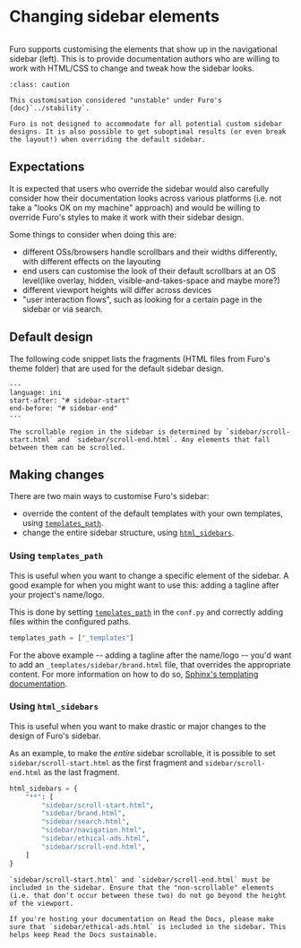 # Changing sidebar elements

```{versionadded} 2020.11.15.beta17

```

Furo supports customising the elements that show up in the navigational sidebar (left). This is to provide documentation authors who are willing to work with HTML/CSS to change and tweak how the sidebar looks.

```{admonition} Unstable
:class: caution

This customisation considered "unstable" under Furo's {doc}`../stability`.

Furo is not designed to accommodate for all potential custom sidebar designs. It is also possible to get suboptimal results (or even break the layout!) when overriding the default sidebar.
```

## Expectations

It is expected that users who override the sidebar would also carefully consider how their documentation looks across various platforms (i.e. not take a "looks OK on my machine" approach) and would be willing to override Furo's styles to make it work with their sidebar design.

Some things to consider when doing this are:

- different OSs/browsers handle scrollbars and their widths differently,
  with different effects on the layouting
- end users can customise the look of their default scrollbars at an OS level(like overlay, hidden, visible-and-takes-space and maybe more?)
- different viewport heights will differ across devices
- "user interaction flows", such as looking for a certain page in the sidebar or via search.

## Default design

The following code snippet lists the fragments (HTML files from Furo's theme folder) that are used for the default sidebar design.

```{literalinclude} ../../src/furo/theme/furo/theme.conf
---
language: ini
start-after: "# sidebar-start"
end-before: "# sidebar-end"
---
```

```{hint}
The scrollable region in the sidebar is determined by `sidebar/scroll-start.html` and `sidebar/scroll-end.html`. Any elements that fall between them can be scrolled.
```

## Making changes

There are two main ways to customise Furo's sidebar:

- override the content of the default templates with your own templates, using [`templates_path`][sphinx-templates_path].
- change the entire sidebar structure, using [`html_sidebars`][sphinx-html_sidebars].

### Using `templates_path`

This is useful when you want to change a specific element of the sidebar. A good example for when you might want to use this: adding a tagline after your project's name/logo.

This is done by setting [`templates_path`][sphinx-templates_path] in the `conf.py` and correctly adding files within the configured paths.

```python
templates_path = ["_templates"]
```

For the above example -- adding a tagline after the name/logo -- you'd want to add an `_templates/sidebar/brand.html` file, that overrides the appropriate content. For more information on how to do so, [Sphinx's templating documentation][templating].

### Using `html_sidebars`

This is useful when you want to make drastic or major changes to the design of Furo's sidebar.

As an example, to make the _entire_ sidebar scrollable, it is possible to set `sidebar/scroll-start.html` as the first fragment and `sidebar/scroll-end.html` as the last fragment.

```py
html_sidebars = {
    "**": [
        "sidebar/scroll-start.html",
        "sidebar/brand.html",
        "sidebar/search.html",
        "sidebar/navigation.html",
        "sidebar/ethical-ads.html",
        "sidebar/scroll-end.html",
    ]
}
```

```{warning}
`sidebar/scroll-start.html` and `sidebar/scroll-end.html` must be included in the sidebar. Ensure that the "non-scrollable" elements (i.e. that don't occur between these two) do not go beyond the height of the viewport.
```

```{tip}
If you're hosting your documentation on Read the Docs, please make sure that `sidebar/ethical-ads.html` is included in the sidebar. This helps keep Read the Docs sustainable.
```

[sphinx-templates_path]: https://www.sphinx-doc.org/en/master/usage/configuration.html#confval-templates_path
[sphinx-html_sidebars]: https://www.sphinx-doc.org/en/master/usage/configuration.html#confval-html_sidebars
[templating]: https://www.sphinx-doc.org/en/master/development/theming.html#templating
